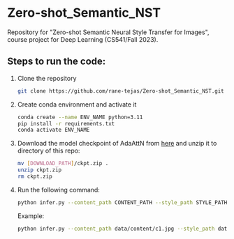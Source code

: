 # Zero-shot_Semantic_NST
Repository for "Zero-shot Semantic Neural Style Transfer for Images", course project for Deep Learning (CS541/Fall 2023).

## Steps to run the code:

1. Clone the repository
    ``` bash
    git clone https://github.com/rane-tejas/Zero-shot_Semantic_NST.git
    ```

2. Create conda environment and activate it
    ```bash
    conda create --name ENV_NAME python=3.11
    pip install -r requirements.txt
    conda activate ENV_NAME
    ```

3. Download the model checkpoint of AdaAttN from [here](https://drive.google.com/file/d/1Lnl_1vWfCvF7ZzmWwkHZG4SexjaXuUc5/view?usp=sharing) and unzip it to directory of this repo:

    ```bash
    mv [DOWNLOAD_PATH]/ckpt.zip .
    unzip ckpt.zip
    rm ckpt.zip
    ```

4. Run the following command:

    ```bash
    python infer.py --content_path CONTENT_PATH --style_path STYLE_PATH --resize
    ```

    Example:

    ```bash
    python infer.py --content_path data/content/c1.jpg --style_path data/style/candy.jpg --resize
    ```